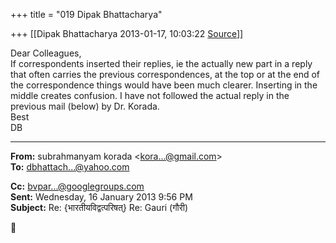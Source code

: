 +++
title = "019 Dipak Bhattacharya"

+++
[[Dipak Bhattacharya	2013-01-17, 10:03:22 [Source](https://groups.google.com/g/bvparishat/c/XyUQCHbdUY0)]]



Dear Colleagues,  
If correspondents inserted their replies, ie the actually new part in a reply that often carries the previous correspondences, at the top or at the end of the correspondence things would have been much clearer. Inserting in the middle creates confusion. I have not followed the actual reply in the previous mail (below) by Dr. Korada.  
Best  
DB  

  

  

------------------------------------------------------------------------

**From:** subrahmanyam korada \<[kora...@gmail.com]()\>  
**To:** [dbhattach...@yahoo.com]()  

**Cc:** [bvpar...@googlegroups.com]()  
**Sent:** Wednesday, 16 January 2013 9:56 PM  
**Subject:** Re: {भारतीयविद्वत्परिषत्} Re: Gauri (गौरी)  



